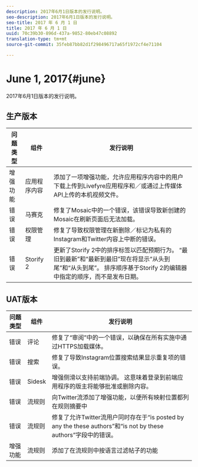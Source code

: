```yaml
---
description: 2017年6月1日版本的发行说明。
seo-description: 2017年6月1日版本的发行说明。
seo-title: 2017 年 6 月 1 日
title: 2017 年 6 月 1 日
uuid: 70c39b30-896d-437a-9852-80eb47c08892
translation-type: tm+mt
source-git-commit: 35feb87bb82d1f298496717a65f1972cf4e71104

---
```



# June 1, 2017{#june}

2017年6月1日版本的发行说明。

## 生产版本

| **问题类型** | **组件** | **发行说明** |
|---|---|---|
| 增强功能 | 应用程序内容 | 添加了一项增强功能，允许应用程序内容中的用户下载上传到Livefyre应用程序和／或通过上传媒体API上传的本机视频文件。 |
| 错误 | 马赛克 | 修复了Mosaic中的一个错误，该错误导致新创建的Mosaic在刷新页面后无法加载。 |
| 错误 | 权限管理 | 修复了导致权限管理在新删除／标记为私有的Instagram和Twitter内容上中断的错误。 |
| 错误 | Storify 2 | 更新了Storify 2中的排序标签以匹配预期行为。 “最旧到最新”和“最新到最旧”现在将显示“从头到尾”和“从头到尾”。 排序顺序基于Storify 2的编辑器中指定的顺序，而不是发布日期。 |

## UAT版本

| **问题类型** | **组件** | **发行说明** |
|---|---|---|
| 错误 | 评论 | 修复了“审阅”中的一个错误，以确保在所有实施中通过HTTPS加载媒体。 |
| 错误 | 搜索 | 修复了导致Instagram位置搜索结果显示重复项的错误。 |
| 错误 | Sidesk | 增强侧滑以支持前端协调。 这意味着登录到前端应用程序的版主将能够批准或删除内容。 |
| 错误 | 流规则 | 向Twitter流添加了增强功能，以便所有映射位置都列在规则摘要中 |
| 错误 | 流规则 | 修复了允许Twitter流用户同时存在于“is posted by any the these authors”和“is not by these authors”字段中的错误。 |
| 增强功能 | 流规则 | 添加了在流规则中按语言过滤帖子的功能 |

